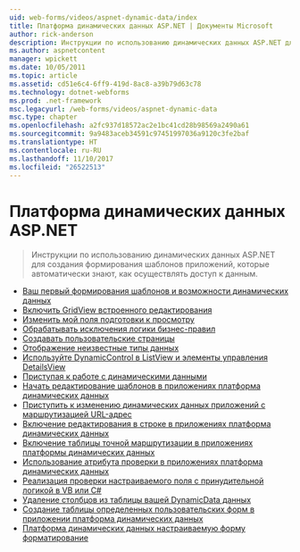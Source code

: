 ```yaml
---
uid: web-forms/videos/aspnet-dynamic-data/index
title: Платформа динамических данных ASP.NET | Документы Microsoft
author: rick-anderson
description: Инструкции по использованию динамических данных ASP.NET для создания формирования шаблонов приложений, которые автоматически знают, как осуществлять доступ к данным.
ms.author: aspnetcontent
manager: wpickett
ms.date: 10/05/2011
ms.topic: article
ms.assetid: cd51e6c4-6ff9-419d-8ac8-a39b79d63c78
ms.technology: dotnet-webforms
ms.prod: .net-framework
msc.legacyurl: /web-forms/videos/aspnet-dynamic-data
msc.type: chapter
ms.openlocfilehash: a2fc937d18572ac2e1bc41cd28b98569a2490a61
ms.sourcegitcommit: 9a9483aceb34591c97451997036a9120c3fe2baf
ms.translationtype: HT
ms.contentlocale: ru-RU
ms.lasthandoff: 11/10/2017
ms.locfileid: "26522513"
---
```

<a name="aspnet-dynamic-data"></a>Платформа динамических данных ASP.NET
====================
> Инструкции по использованию динамических данных ASP.NET для создания формирования шаблонов приложений, которые автоматически знают, как осуществлять доступ к данным.


- [Ваш первый формирования шаблонов и возможности динамических данных](your-first-scaffold-and-what-is-dynamic-data.md)
- [Включить GridView встроенного редактирования](how-do-i-enable-inline-gridview-editing.md)
- [Изменить мой поля подготовки к просмотру](how-do-i-change-how-my-fields-render.md)
- [Обрабатывать исключения логики бизнес-правил](how-do-i-handle-business-logic-exceptions.md)
- [Создавать пользовательские страницы](how-do-i-make-custom-pages.md)
- [Отображение неизвестные типы данных](how-do-i-display-unknown-datatypes.md)
- [Используйте DynamicControl в ListView и элементы управления DetailsView](how-do-i-use-a-dynamiccontrol-in-listview-and-detailsview-controls.md)
- [Приступая к работе с динамическими данными](getting-started-with-dynamic-data.md)
- [Начать редактирование шаблонов в приложениях платформа динамических данных](begin-editing-the-templates-in-aspnet-dynamic-data-applications.md)
- [Приступить к изменению динамических данных приложений с маршрутизацией URL-адрес](begin-modifying-dynamic-data-applications-with-url-routing.md)
- [Включение редактирования в строке в приложениях платформа динамических данных](enable-in-line-editing-in-aspnet-dynamic-data-applications.md)
- [Включение таблицы точной маршрутизации в приложениях платформы динамических данных](how-to-enable-table-specific-routing-in-dynamic-data-applications.md)
- [Использование атрибута проверки в приложениях платформа динамических данных](how-to-use-attribute-validation-in-aspnet-dynamic-data-applications.md)
- [Реализация проверки настраиваемого поля с принудительной логикой в VB или C#](how-to-implement-custom-field-validation-with-imperative-logic-in-vb-or-c.md)
- [Удаление столбцов из таблицы вашей DynamicData данных](how-to-remove-columns-from-your-dynamicdata-data-grids.md)
- [Создание таблицы определенных пользовательских форм в приложении платформа динамических данных](how-to-create-table-specific-custom-forms-in-an-aspnet-dynamic-data-application.md)
- [Платформа динамических данных настраиваемую форму форматирование](aspnet-dynamic-data-custom-form-formatting.md)
